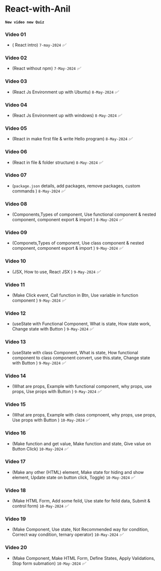 # React-with-Anil

#### `New video new Quiz`

### Video 01 
* ( React intro) `7-may-2024` _✅_


### Video 02 
* (React without npm) `7-May-2024`  _✅_


### Video 03 
* (React Js Environment up with Ubuntu) `8-May-2024`  _✅_

### Video 04
* (React Js Environment up with windows) `8-May-2024`  _✅_

### Video 05
* (React in make first file & write Hello program) `8-May-2024`  _✅_

### Video 06
* (React in file & folder structure) `8-May-2024`  _✅_


### Video 07
* (`package.json` details, add packages, remove packages, custom commands ) `8-May-2024`  _✅_


### Video 08
* (Components,Types of component, Use functional component & nested component, component export & import ) `8-May-2024`  _✅_

### Video 09
* (Componets,Types of component, Use class component & nested component, component export & import ) `9-May-2024`  _✅_

### Video 10
* (JSX, How to use, React JSX ) `9-May-2024`  _✅_

### Video 11
* (Make Click event, Call function in Btn, Use variable in function component ) `9-May-2024`  _✅_

### Video 12
* (useState with Functional Component, What is state, How state work, Change state with Button ) `9-May-2024`  _✅_

### Video 13
* (useState with class Component, What is state, How functional component to class component convert, use this.state, Change state with Button ) `9-May-2024`  _✅_

### Video 14
* (What are props, Example with functional component, why props, use props, Use props with Button ) `9-May-2024`  _✅_

### Video 15
* (What are props, Example with class compnoent, why props, use props, Use props with Button ) `10-May-2024`  _✅_

### Video 16
* (Make function and get value, Make function and state, Give value on Button Click) `10-May-2024`  _✅_

### Video 17
* (Make any other (HTML) element, Make state for hiding and show element,  Update state on button click, Toggle) `10-May-2024`  _✅_

### Video 18
* (Make HTML Form, Add some feild, Use state for feild data, Submit & control form) `10-May-2024`  _✅_

### Video 19
* (Make Component, Use state, Not Recommended way for condition, Correct way condition, ternary operator) `10-May-2024`  _✅_

### Video 20
* (Make Component, Make HTML Form, Define States, Apply Validations, Stop form submation) `10-May-2024`  _✅_


